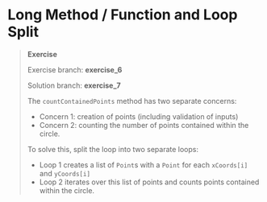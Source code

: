 # Long Method / Function and Loop Split
> **Exercise**
> 
> Exercise branch: **exercise_6**
>
> Solution branch: **exercise_7**
> 
> The ```countContainedPoints``` method has two separate concerns:
> * Concern 1: creation of points (including validation of inputs)
> * Concern 2: counting the number of points contained within the circle.
> 
> To solve this, split the loop into two separate loops:
>  * Loop 1 creates a list of ```Point```s with a ```Point``` for each ```xCoords[i]``` and ```yCoords[i]```
>  * Loop 2 iterates over this list of points and counts points contained within the circle.
